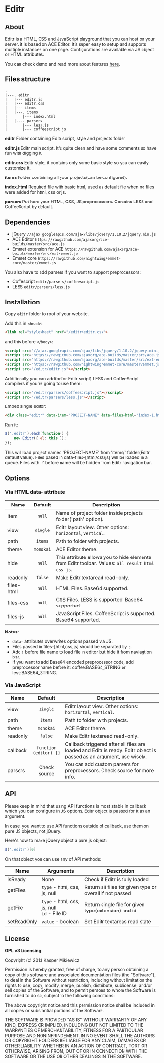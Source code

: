 # Editr

## About

Editr is a HTML, CSS and JavaScript playground that you can host on your server. it is based on ACE Editor. It’s super easy to setup and supports multiple instances on one page. Configurations are available via JS object or HTML attributes.

You can check demo and read more about features [here](http://lab.idered.pl/editr).

## Files structure

```
.
|---. editr
|   |--- editr.js
|   |--- editr.css
|   |--- items
|   |---. items
|       |--- index.html
|   |---. parsers
|       |--- less.js
|       |--- coffeescript.js
```

**editr**
Folder containing Editr script, style and projects folder

**editr.js**
Editr main script. It's quite clean and have some comments so have fun with digging it.

**editr.css**
Editr style, it contains only some basic style so you can easily customize it.

**items**
Folder containing all your projects(can be configured).

**index.html**
Required file with basic html, used as default file when no files were added for html, css or js.

**parsers**
Put here your HTML, CSS, JS preprocessors. Contains LESS and CoffeeScript by default.

## Dependencies

* jQuery `//ajax.googleapis.com/ajax/libs/jquery/1.10.2/jquery.min.js`
* ACE Editor `https://rawgithub.com/ajaxorg/ace-builds/master/src/ace.js`
* Emmet extension for ACE `https://rawgithub.com/ajaxorg/ace-builds/master/src/ext-emmet.js`
* Emmet core `https://rawgithub.com/nightwing/emmet-core/master/emmet.js`

You also have to add parsers if you want to support preprocessors:

* Coffescript `editr/parsers/coffeescript.js`
* LESS `editr/parsers/less.js`

## Installation

Copy `editr` folder to root of your website.

Add this in `<head>`:

```html
<link rel="stylesheet" href="/editr/editr.css">
```

and this before `</body>`:

```html
<script src="//ajax.googleapis.com/ajax/libs/jquery/1.10.2/jquery.min.js"></script>
<script src="https://rawgithub.com/ajaxorg/ace-builds/master/src/ace.js"></script>
<script src="https://rawgithub.com/ajaxorg/ace-builds/master/src/ext-emmet.js"></script>
<script src="https://rawgithub.com/nightwing/emmet-core/master/emmet.js"></script>
<script src="/editr/editr.js"></script>
```

Additionally you can add(befor Editr script) LESS and CoffeeScript compilers if you're going to use them:

```html
<script src="/editr/parsers/coffeescript.js"></script>
<script src="/editr/parsers/less.js"></script>
```

Embed single editor:

```html
<div class="editr" data-item="PROJECT-NAME" data-files-html="index-1.html;index-2.html" data-files-css="!normalize.css;style.css" data-files-js="!jquery.js;script.js"></div>
```

Run it:

```javascript
$('.editr').each(function() {
    new Editr({ el: this });
});
```

This will load project named 'PROJECT-NAME' from 'items/' folder(Editr default value). Files pased in data-files-[html/css/js] will be loaded in a queue. Files with '!' before name will be hidden from Editr navigation bar.


## Options

### Via HTML data- attribute

Name | Default | Description
--- |:---:| ---
item | `null` | Name of project folder inside projects folder('path' option).
view | `single` | Editr layout view. Other options: `horizontal`, `vertical`.
path | `items` | Path to folder with projects.
theme | `monokai` | ACE Editor theme.
hide | `null` | This attribute allows you to hide elements from Editr toolbar. Values: `all result html css js`.
readonly | `false` | Make Editr textaread read-only.
files-html | `null` | HTML Files. Base64 supported.
files-css | `null` | CSS Files. LESS is supported. Base64 supported.
files-js | `null` | JavaScript Files. CoffeeScript is supported. Base64 supported.

**Notes:**

 * `data-` attributes overwrites options passed via JS.
 * Files passed in files-[html,css,js] should be separated by `;`.
 * Add `!` before file name to load file in editor but hide it from naviagtion bar.
 * If you want to add Base64 encoded preprocessor code, add preprocessor name before it: coffee:BASE64_STRING or less:BASE64_STRING.

### Via JavaScript

Name | Default | Description
--- |:---:| ---
view | `single` | Editr layout view. Other options: `horizontal`, `vertical`.
path | `items` | Path to folder with projects.
theme | `monokai` | ACE Editor theme.
readonly | `false` | Make Editr textaread read-only.
callback | `function (editor) {}` | Callback triggered after all files are loaded and Editr is ready. Editr object is passed as an argument, use wisely.
parsers | Check source | You can add custom parsers for preprocessors. Check source for more info.

## API

Please keep in mind that using API functions is most stable in callback which you can configure in JS options. Editr object is passed for it as an argument.

In case, you want to use API functions outside of callback, use them on pure JS objects, not jQuery.

Here's how to make jQuery object a pure js object:

```javascript
$('.editr')[0]
```

On that object you can use any of API methods:

Name | Arguments | Description
--- | --- | ---
isReady | None | Check if Editr is fully loaded
getFiles | `type` - html, css, js, null | Return all files for given type or overall if not passed
getFile | `type` - html, css, js, null <br> `id` - File ID| Return single file for given type(extension) and id
setReadOnly | `value` - boolean | Set Editr textareas read state

## License

**GPL v3 Licensing**

Copyright (c) 2013 Kasper Mikiewicz

Permission is hereby granted, free of charge, to any person obtaining a copy of this software and associated documentation files (the "Software"), to deal in the Software without restriction, including without limitation the rights to use, copy, modify, merge, publish, distribute, sublicense, and/or sell copies of the Software, and to permit persons to whom the Software is furnished to do so, subject to the following conditions:

The above copyright notice and this permission notice shall be included in all copies or substantial portions of the Software.

THE SOFTWARE IS PROVIDED "AS IS", WITHOUT WARRANTY OF ANY KIND, EXPRESS OR IMPLIED, INCLUDING BUT NOT LIMITED TO THE WARRANTIES OF MERCHANTABILITY, FITNESS FOR A PARTICULAR PURPOSE AND NONINFRINGEMENT. IN NO EVENT SHALL THE AUTHORS OR COPYRIGHT HOLDERS BE LIABLE FOR ANY CLAIM, DAMAGES OR OTHER LIABILITY, WHETHER IN AN ACTION OF CONTRACT, TORT OR OTHERWISE, ARISING FROM, OUT OF OR IN CONNECTION WITH THE SOFTWARE OR THE USE OR OTHER DEALINGS IN THE SOFTWARE.
